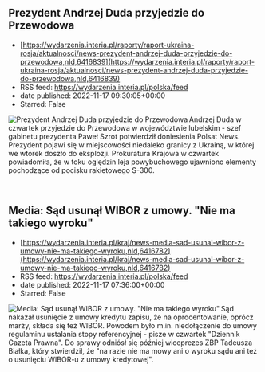 ## Prezydent Andrzej Duda przyjedzie do Przewodowa
 - [https://wydarzenia.interia.pl/raporty/raport-ukraina-rosja/aktualnosci/news-prezydent-andrzej-duda-przyjedzie-do-przewodowa,nId,6416839](https://wydarzenia.interia.pl/raporty/raport-ukraina-rosja/aktualnosci/news-prezydent-andrzej-duda-przyjedzie-do-przewodowa,nId,6416839)
 - RSS feed: https://wydarzenia.interia.pl/polska/feed
 - date published: 2022-11-17 09:30:05+00:00
 - Starred: False

<p><a href="https://wydarzenia.interia.pl/raporty/raport-ukraina-rosja/aktualnosci/news-prezydent-andrzej-duda-przyjedzie-do-przewodowa,nId,6416839"><img align="left" alt="Prezydent Andrzej Duda przyjedzie do Przewodowa" src="https://i.iplsc.com/prezydent-andrzej-duda-przyjedzie-do-przewodowa/000GCPL7N015OYTB-C321.jpg" /></a>Andrzej Duda w czwartek przyjedzie do Przewodowa w województwie lubelskim - szef gabinetu prezydenta Paweł Szrot potwierdził doniesienia Polsat News. Prezydent pojawi się w miejscowości niedaleko granicy z Ukrainą, w której we wtorek doszło do eksplozji. Prokuratura Krajowa w czwartek powiadomiła, że w toku oględzin leja powybuchowego ujawniono elementy pochodzące od pocisku rakietowego S-300.</p><br clear="all" />

## Media: Sąd usunął WIBOR z umowy. "Nie ma takiego wyroku"
 - [https://wydarzenia.interia.pl/kraj/news-media-sad-usunal-wibor-z-umowy-nie-ma-takiego-wyroku,nId,6416782](https://wydarzenia.interia.pl/kraj/news-media-sad-usunal-wibor-z-umowy-nie-ma-takiego-wyroku,nId,6416782)
 - RSS feed: https://wydarzenia.interia.pl/polska/feed
 - date published: 2022-11-17 07:36:00+00:00
 - Starred: False

<p><a href="https://wydarzenia.interia.pl/kraj/news-media-sad-usunal-wibor-z-umowy-nie-ma-takiego-wyroku,nId,6416782"><img align="left" alt="Media: Sąd usunął WIBOR z umowy. &quot;Nie ma takiego wyroku&quot;" src="https://i.iplsc.com/media-sad-usunal-wibor-z-umowy-nie-ma-takiego-wyroku/000GANNFRXCYRYL3-C321.jpg" /></a>Sąd nakazał usunięcie z umowy kredytu zapisu, że na oprocentowanie, oprócz marży, składa się też WIBOR. Powodem było m.in. niedołączenie do umowy regulaminu ustalania stopy referencyjnej - pisze w czwartek &quot;Dziennik Gazeta Prawna&quot;. Do sprawy odniósł się później wiceprezes ZBP Tadeusza Białka, który stwierdził, że &quot;na razie nie ma mowy ani o wyroku sądu ani też o usunięciu WIBOR-u z umowy kredytowej&quot;.</p><br clear="all" />
